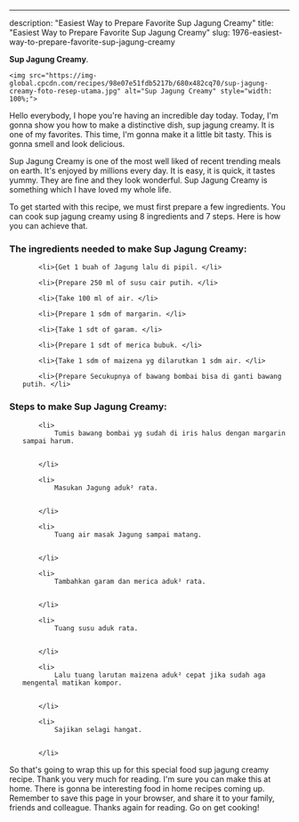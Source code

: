 ---
description: "Easiest Way to Prepare Favorite Sup Jagung Creamy"
title: "Easiest Way to Prepare Favorite Sup Jagung Creamy"
slug: 1976-easiest-way-to-prepare-favorite-sup-jagung-creamy

<p>
	<strong>Sup Jagung Creamy</strong>. 
	
</p>
<p>
	
	<img src="https://img-global.cpcdn.com/recipes/98e07e51fdb5217b/680x482cq70/sup-jagung-creamy-foto-resep-utama.jpg" alt="Sup Jagung Creamy" style="width: 100%;">
	
	
</p>
<p>
	Hello everybody, I hope you're having an incredible day today. Today, I'm gonna show you how to make a distinctive dish, sup jagung creamy. It is one of my favorites. This time, I'm gonna make it a little bit tasty. This is gonna smell and look delicious.
</p>
	
<p>
	
</p>
<p>
	Sup Jagung Creamy is one of the most well liked of recent trending meals on earth. It's enjoyed by millions every day. It is easy, it is quick, it tastes yummy. They are fine and they look wonderful. Sup Jagung Creamy is something which I have loved my whole life.
</p>

<p>
To get started with this recipe, we must first prepare a few ingredients. You can cook sup jagung creamy using 8 ingredients and 7 steps. Here is how you can achieve that.
</p>

<h3>The ingredients needed to make Sup Jagung Creamy:</h3>

<ol>
	
		<li>{Get 1 buah of Jagung lalu di pipil. </li>
	
		<li>{Prepare 250 ml of susu cair putih. </li>
	
		<li>{Take 100 ml of air. </li>
	
		<li>{Prepare 1 sdm of margarin. </li>
	
		<li>{Take 1 sdt of garam. </li>
	
		<li>{Prepare 1 sdt of merica bubuk. </li>
	
		<li>{Take 1 sdm of maizena yg dilarutkan 1 sdm air. </li>
	
		<li>{Prepare Secukupnya of bawang bombai bisa di ganti bawang putih. </li>
	
</ol>
<p>
	
</p>

<h3>Steps to make Sup Jagung Creamy:</h3>

<ol>
	
		<li>
			Tumis bawang bombai yg sudah di iris halus dengan margarin sampai harum.
			
			
		</li>
	
		<li>
			Masukan Jagung aduk² rata.
			
			
		</li>
	
		<li>
			Tuang air masak Jagung sampai matang.
			
			
		</li>
	
		<li>
			Tambahkan garam dan merica aduk² rata.
			
			
		</li>
	
		<li>
			Tuang susu aduk rata.
			
			
		</li>
	
		<li>
			Lalu tuang larutan maizena aduk² cepat jika sudah aga mengental matikan kompor.
			
			
		</li>
	
		<li>
			Sajikan selagi hangat.
			
			
		</li>
	
</ol>

<p>
	
</p>

<p>
	So that's going to wrap this up for this special food sup jagung creamy recipe. Thank you very much for reading. I'm sure you can make this at home. There is gonna be interesting food in home recipes coming up. Remember to save this page in your browser, and share it to your family, friends and colleague. Thanks again for reading. Go on get cooking!
</p>
